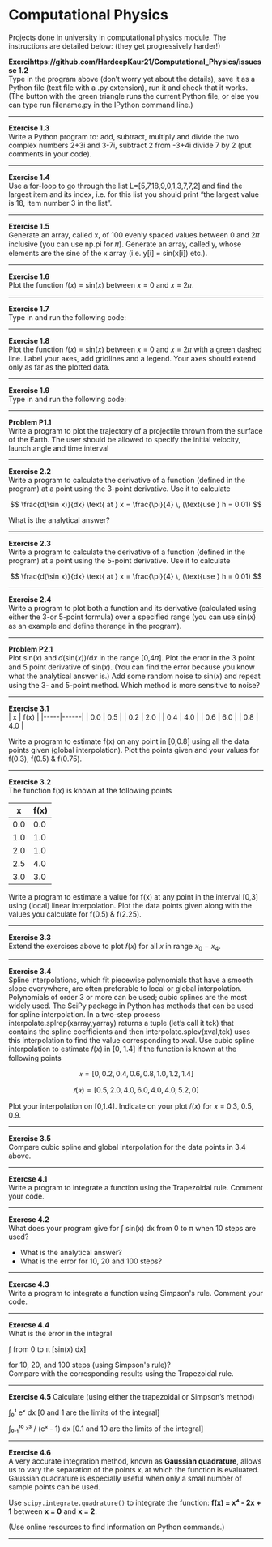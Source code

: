 # Computational Physics
Projects done in university in computational physics module. The instructions are detailed below: (they get progressively harder!)

<b>Exercihttps://github.com/HardeepKaur21/Computational_Physics/issuesse 1.2</b>   
Type in the program above (don’t worry yet about the details), save it as a Python file (text file with a .py extension), run it and check that it works. (The button with the green triangle runs the current Python file, or else you can type run filename.py in the IPython command line.) 

---

<b>Exercise 1.3</b>   
Write a Python program to:
add, subtract, multiply and divide the two complex numbers 2+3i and 3-7i,
subtract 2 from -3+4i
divide 7 by 2
(put comments in your code). 

---

<b>Exercise 1.4</b>  
Use a for-loop to go through the list L=[5,7,18,9,0,1,3,7,7,2] and find the largest item and its index, i.e. for this list you should print “the largest value is 18, item number 3 in the list”. 

---

<b>Exercise 1.5</b>  
Generate an array, called x, of 100 evenly spaced values between 0 and 2𝜋 inclusive (you can use np.pi for 𝜋). Generate an array, called y, whose elements are the sine of the x array (i.e. y[i] = sin(x[i]) etc.).

---

<b>Exercise 1.6</b>  
Plot the function 𝑓(𝑥) = sin(𝑥) between 𝑥 = 0 and 𝑥 = 2𝜋.

---

<b>Exercise 1.7</b>  
Type in and run the following code: 

---

<b>Exercise 1.8</b>  
Plot the function 𝑓(𝑥) = sin(𝑥) between 𝑥 = 0 and 𝑥 = 2𝜋 with a green dashed line. Label your axes, add gridlines and a legend. Your axes should extend only as far as the plotted data.

---

<b>Exercise 1.9</b>  
Type in and run the following code:

---

<b>Problem P1.1</b>  
Write a program to plot the trajectory of a projectile thrown from the surface of the Earth.
The user should be allowed to specify the initial velocity, launch angle and time interval

---

<b>Exercise 2.2</b>  
Write a program to calculate the derivative of a function (defined in the program) at a point using the 3-point derivative.
Use it to calculate 

$$
\frac{d(\sin x)}{dx} \text{ at } x = \frac{\pi}{4} \, (\text{use } h = 0.01)
$$


What is the analytical answer?

---

<b>Exercise 2.3</b>  
Write a program to calculate the derivative of a function (defined in the program) at a point using the 5-point derivative.
Use it to calculate 

$$
\frac{d(\sin x)}{dx} \text{ at } x = \frac{\pi}{4} \, (\text{use } h = 0.01)
$$

---

<b>Exercise 2.4</b>  
Write a program to plot both a function and its derivative (calculated using either the 3-or 5-point formula) over a specified range (you can use sin(𝑥) as an example and define therange in the program). 

---

<b>Problem P2.1</b>  
Plot sin(𝑥) and 𝑑(sin(𝑥))/d𝑥 in the range [0,4𝜋].
Plot the error in the 3 point and 5 point derivative of sin(𝑥). (You can find the error because you know what the analytical answer is.)
Add some random noise to sin(𝑥) and repeat using the 3- and 5-point method.
Which method is more sensitive to noise? 


---

<b>Exercise 3.1</b>  
| x   | f(x) |
|-----|------|
| 0.0 | 0.5  |
| 0.2 | 2.0  |
| 0.4 | 4.0  |
| 0.6 | 6.0  |
| 0.8 | 4.0  |

Write a program to estimate f(x) on any point in [0,0.8] using all the data points given (global
interpolation). Plot the points given and your values for f(0.3), f(0.5) & f(0.75). 

---

<b>Exercise 3.2</b>  
The function f(x) is known at the following points

| x   | f(x) |
|-----|------|
| 0.0 | 0.0  |
| 1.0 | 1.0  |
| 2.0 | 1.0  |
| 2.5 | 4.0  |
| 3.0 | 3.0  |

Write a program to estimate a value for f(x) at any point in the interval [0,3] using (local)
linear interpolation. Plot the data points given along with the values you calculate for f(0.5)
& f(2.25). 

---

<b>Exercise 3.3</b>  
Extend the exercises above to plot 𝑓(𝑥) for all 𝑥 in range 𝑥<sub>0</sub> − 𝑥<sub>4</sub>. 

---

<b>Exercise 3.4</b>  
Spline interpolations, which fit piecewise polynomials that have a smooth slope
everywhere, are often preferable to local or global interpolation. Polynomials of order 3 or
more can be used; cubic splines are the most widely used. The SciPy package in Python has
methods that can be used for spline interpolation. In a two-step process
interpolate.splrep(xarray,yarray) returns a tuple (let’s call it tck) that
contains the spline coefficients and then interpolate.splev(xval,tck) uses this
interpolation to find the value corresponding to xval.
Use cubic spline interpolation to estimate 𝑓(𝑥) in [0, 1.4] if the function is known at the
following points  

$$
  𝑥 = [ 0, 0.2, 0.4, 0.6, 0.8, 1.0, 1.2, 1.4]  
$$

$$
𝑓(𝑥) = [ 0.5, 2.0, 4.0, 6.0, 4.0, 4.0, 5.2, 0]
$$

Plot your interpolation on [0,1.4]. Indicate on your plot 𝑓(𝑥) for 𝑥 = 0.3, 0.5, 0.9. 

---

<b>Exercise 3.5</b>  
Compare cubic spline and global interpolation for the data points in 3.4 above. 

---

<b>Exercse 4.1</b>  
Write a program to integrate a function using the Trapezoidal rule. Comment your code.

--- 

<b>Exercse 4.2</b>  
What does your program give for ∫ sin(x) dx from 0 to π when 10 steps are used?
- What is the analytical answer?
- What is the error for 10, 20 and 100 steps?


---

<b>Exercse 4.3</b>  
Write a program to integrate a function using Simpson's rule.
Comment your code. 

---

<b>Exercse 4.4</b>  
What is the error in the integral 

∫ from 0 to π [sin(x) dx]

for 10, 20, and 100 steps (using Simpson's rule)?  
Compare with the corresponding results using the Trapezoidal rule.

---
<b>Exercise 4.5</b>
Calculate (using either the trapezoidal or Simpson’s method)

∫₀¹ eˣ dx  [0 and 1 are the limits of the integral]

∫₀.₁¹⁰ ᵡ³ / (eˣ - 1) dx [0.1 and 10 are the limits of the integral]

---

<b>Exercise 4.6</b>  
A very accurate integration method, known as **Gaussian quadrature**, allows us to vary the separation of the points xᵢ at which the function is evaluated. Gaussian quadrature is especially useful when only a small number of sample points can be used. 

Use `scipy.integrate.quadrature()` to integrate the function:
**f(x) = x⁴ - 2x + 1**
between **x = 0** and **x = 2**.

(Use online resources to find information on Python commands.)

---
